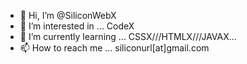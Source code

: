- 👋 Hi, I’m @SiliconWebX
- 👀 I’m interested in ... CodeX
- 🌱 I’m currently learning ... CSSX///HTMLX///JAVAX...
- 📫 How to reach me ... siliconurl[at]gmail.com

<!---
SiliconWebX/SiliconWebX is a ✨ special ✨ repository because its `README.md` (this file) appears on your GitHub profile.
You can click the Preview link to take a look at your changes.
--->
